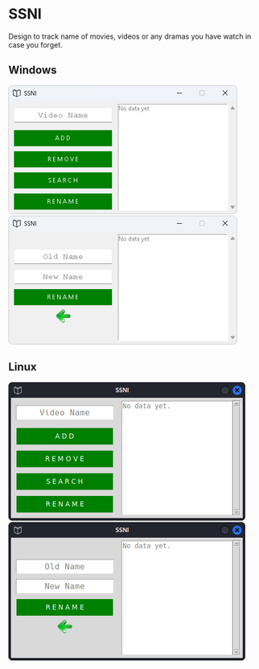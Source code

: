 # SSNI

Design to track name of movies, videos or any dramas you have watch in case you forget.

<h2> Windows </h2>
<p float="left">
    <img src="included_files\1.png">
    <img src="included_files\2.png">
</p>

<h2> Linux </h2>
<p float="left">
    <img src="included_files\3.png">
    <img src="included_files\4.png">
</p>